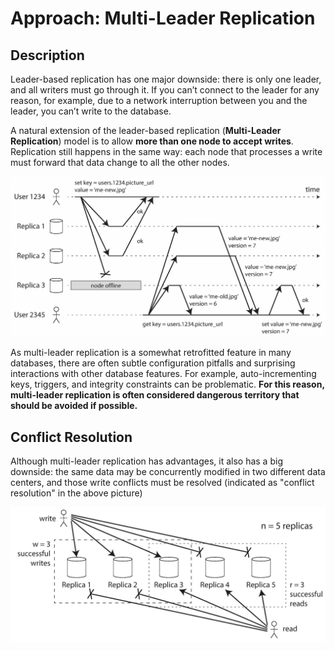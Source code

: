 # Approach: Multi-Leader Replication

## Description

Leader-based replication has one major downside: there is only one leader, and all writers must go through it. If you can’t connect to the leader for any reason, for example, due to a network interruption between you and the leader, you can’t write to the database.

A natural extension of the leader-based replication (**Multi-Leader Replication**) model is to allow **more than one node to accept writes**. Replication still happens in the same way: each node that processes a write must forward that data change to all the other nodes.

![](approach_leaderless_replication/image2.jpg)

As multi-leader replication is a somewhat retrofitted feature in many databases, there are often subtle configuration pitfalls and surprising interactions with other database features. For example, auto-incrementing keys, triggers, and integrity constraints can be problematic. **For this reason, multi-leader replication is often considered dangerous territory that should be avoided if possible.**

## Conflict Resolution

Although multi-leader replication has advantages, it also has a big downside: the same data may be concurrently modified in two different data centers, and those write conflicts must be resolved (indicated as "conflict resolution" in the above picture)

![](approach_leaderless_replication/image1.jpg)
